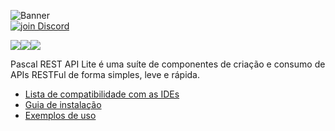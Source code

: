 ![Banner](https://github.com/OpenSourceCommunityBrasil/PascalRAL/assets/26689802/170aeb26-ec75-42b7-a425-0363c2b3bb6f)
<br/><a href="https://discord.gg/pS2xjruCJH"><img alt="join Discord" src="https://img.shields.io/badge/Discord-%234929ff?style=for-the-badge&logo=discord&logoColor=white"></a>

<a href=".\READMEPT.md"><img src="https://img.shields.io/badge/Traduzir-PT--BR-blue" /></a><a href=".\READMEES.md"><img src="https://img.shields.io/badge/Traducir-ES--ES-blue" /></a><a href=".\README.md"><img src="https://img.shields.io/badge/Translate-EN--US-blue" /></a>

Pascal REST API Lite é uma suíte de componentes de criação e consumo de APIs RESTFul de forma simples, leve e rápida.

* [Lista de compatibilidade com as IDEs]()
* [Guia de instalação]()
* [Exemplos de uso](https://github.com/OpenSourceCommunityBrasil/PascalRAL-Demos)
